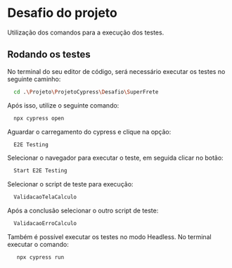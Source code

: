 
# Desafio do projeto

Utilização dos comandos para a execução dos testes.



## Rodando os testes

No terminal do seu editor de código, será necessário executar os testes no seguinte caminho:

```bash
  cd .\Projeto\ProjetoCypress\Desafio\SuperFrete
```
Após isso, utilize o seguinte comando:

```bash
  npx cypress open
```
Aguardar o carregamento do cypress e clique na opção:

```bash
  E2E Testing
```

Selecionar o navegador para executar o teste, em seguida clicar no botão:

```bash
  Start E2E Testing
```
Selecionar o script de teste para execução:

```bash
  ValidacaoTelaCalculo
```
Após a conclusão selecionar o outro script de teste:

```bash
  ValidacaoErroCalculo 
```

Também é possível executar os testes no modo Headless. No terminal executar o comando:

```bash
   npx cypress run 
```
